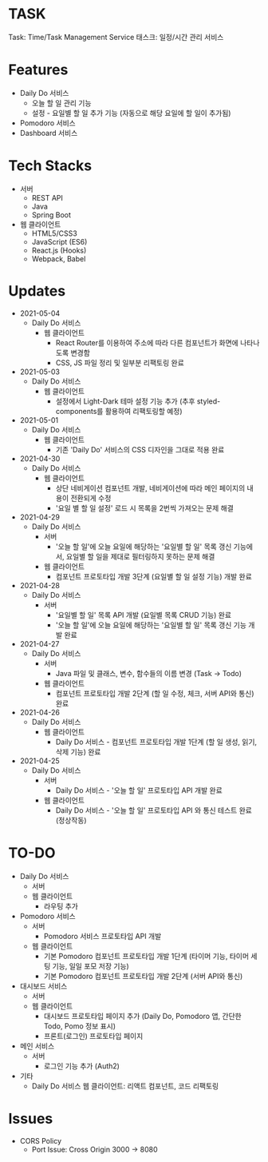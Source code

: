 # TASK
Task: Time/Task Management Service
태스크: 일정/시간 관리 서비스

# Features
+ Daily Do 서비스
    + 오늘 할 일 관리 기능
    + 설정 - 요일별 할 일 추가 기능 (자동으로 해당 요일에 할 일이 추가됨)
+ Pomodoro 서비스
+ Dashboard 서비스

# Tech Stacks
+ 서버
    + REST API
    + Java
    + Spring Boot
+ 웹 클라이언트
    + HTML5/CSS3
    + JavaScript (ES6)
    + React.js (Hooks)
    + Webpack, Babel

# Updates
+ 2021-05-04
    + Daily Do 서비스
        + 웹 클라이언트
            + React Router를 이용하여 주소에 따라 다른 컴포넌트가 화면에 나타나도록 변경함
            + CSS, JS 파일 정리 및 일부분 리팩토링 완료
+ 2021-05-03
    + Daily Do 서비스
        + 웹 클라이언트
            + 설정에서 Light-Dark 테마 설정 기능 추가 (추후 styled-components를 활용하여 리팩토링할 예정)
+ 2021-05-01
    + Daily Do 서비스
        + 웹 클라이언트
            + 기존 'Daily Do' 서비스의 CSS 디자인을 그대로 적용 완료
+ 2021-04-30
    + Daily Do 서비스
        + 웹 클라이언트
            + 상단 네비게이션 컴포넌트 개발, 네비게이션에 따라 메인 페이지의 내용이 전환되게 수정
            + '요일 별 할 일 설정' 로드 시 목록을 2번씩 가져오는 문제 해결
+ 2021-04-29
    + Daily Do 서비스
        + 서버
            + '오늘 할 일'에 오늘 요일에 해당하는 '요일별 할 일' 목록 갱신 기능에서, 요일별 할 일을 제대로 필터링하지 못하는 문제 해결
        + 웹 클라이언트
            + 컴포넌트 프로토타입 개발 3단계 (요일별 할 일 설정 기능) 개발 완료
+ 2021-04-28
    + Daily Do 서비스
        + 서버
            + '요일별 할 일' 목록 API 개발 (요일별 목록 CRUD 기능) 완료
            + '오늘 할 일'에 오늘 요일에 해당하는 '요일별 할 일' 목록 갱신 기능 개발 완료
+ 2021-04-27
    + Daily Do 서비스
        + 서버
            + Java 파일 및 클래스, 변수, 함수들의 이름 변경 (Task -> Todo)
        + 웹 클라이언트
            + 컴포넌트 프로토타입 개발 2단계 (할 일 수정, 체크, 서버 API와 통신) 완료
+ 2021-04-26
    + Daily Do 서비스
        + 웹 클라이언트
            + Daily Do 서비스 - 컴포넌트 프로토타입 개발 1단계 (할 일 생성, 읽기, 삭제 기능) 완료
+ 2021-04-25
    + Daily Do 서비스
        + 서버
            + Daily Do 서비스 - '오늘 할 일' 프로토타입 API 개발 완료
        + 웹 클라이언트
            + Daily Do 서비스 - '오늘 할 일' 프로토타입 API 와 통신 테스트 완료 (정상작동)

# TO-DO
+ Daily Do 서비스
    + 서버
    + 웹 클라이언트
        + 라우팅 추가
+ Pomodoro 서비스
    + 서버
        + Pomodoro 서비스 프로토타입 API 개발
    + 웹 클라이언트
        + 기본 Pomodoro 컴포넌트 프로토타입 개발 1단계 (타이머 기능, 타이머 세팅 기능, 일일 포모 저장 기능)
        + 기본 Pomodoro 컴포넌트 프로토타입 개발 2단계 (서버 API와 통신)
+ 대시보드 서비스
    + 서버
    + 웹 클라이언트
        + 대시보드 프로토타입 페이지 추가 (Daily Do, Pomodoro 앱, 간단한 Todo, 
        Pomo 정보 표시)
        + 프론트(로그인) 프로토타입 페이지 
+ 메인 서비스
    + 서버
        + 로그인 기능 추가 (Auth2)
+ 기타
    + Daily Do 서비스 웹 클라이언트: 리액트 컴포넌트, 코드 리팩토링

# Issues
+ CORS Policy
    + Port Issue: Cross Origin 3000 -> 8080